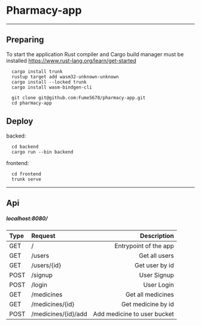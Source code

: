 # Pharmacy-app
____
## Preparing
To start the application Rust compiler and Cargo build manager must be installed https://www.rust-lang.org/learn/get-started

```
  cargo install trunk
  rustup target add wasm32-unknown-unknown
  cargo install --locked trunk
  cargo install wasm-bindgen-cli
  
  git clone git@github.com:Fume5678/pharmacy-app.git
  cd pharmacy-app
```
## Deploy
backed:
```
  cd backend
  cargo run --bin backend 
```
frontend:
```
  cd frontend
  trunk serve
```
____
## Api
##### localhost:8080/
| Type          | Request         | Description  |
|:------------- |:----------------| -------------:|
| GET           | /               | Entrypoint of the app |
| GET           | /users          |          Get all users|
| GET           | /users/{id}     |         Get user by id|
| POST          | /signup         |         User Signup|
| POST          | /login          |         User Login|
| GET           | /medicines       |         Get all medicines|
| GET           | /medicines/{id}  |         Get medicine by id|
| POST           | /medicines/{id}/add  |         Add medicine to user bucket|
